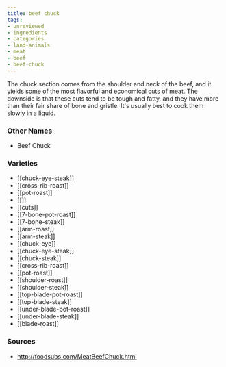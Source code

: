 ```yaml
---
title: beef chuck
tags:
- unreviewed
- ingredients
- categories
- land-animals
- meat
- beef
- beef-chuck
---
```

The chuck section comes from the shoulder and neck of the beef, and it yields some of the most flavorful and economical cuts of meat. The downside is that these cuts tend to be tough and fatty, and they have more than their fair share of bone and gristle. It's usually best to cook them slowly in a liquid.

### Other Names

* Beef Chuck

### Varieties

* [[chuck-eye-steak]]
* [[cross-rib-roast]]
* [[pot-roast]]
* [[]]
* [[cuts]]
* [[7-bone-pot-roast]]
* [[7-bone-steak]]
* [[arm-roast]]
* [[arm-steak]]
* [[chuck-eye]]
* [[chuck-eye-steak]]
* [[chuck-steak]]
* [[cross-rib-roast]]
* [[pot-roast]]
* [[shoulder-roast]]
* [[shoulder-steak]]
* [[top-blade-pot-roast]]
* [[top-blade-steak]]
* [[under-blade-pot-roast]]
* [[under-blade-steak]]
* [[blade-roast]]

### Sources
* http://foodsubs.com/MeatBeefChuck.html
